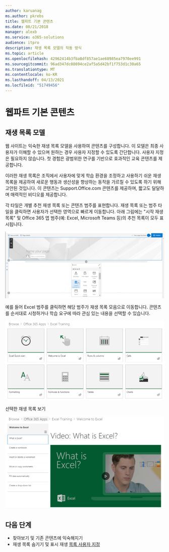 ```yaml
---
author: karuanag
ms.author: pkrebs
title: 웹파트 기본 콘텐츠
ms.date: 08/21/2018
manager: alexb
ms.service: o365-solutions
audience: itpro
description: 재생 목록 모델의 작동 방식
ms.topic: article
ms.openlocfilehash: 42962414b3fba8df857ae1ae68985ea7970ee991
ms.sourcegitcommit: 96ad347dc08694ce2af5a5d42bf1f753d1c30a65
ms.translationtype: MT
ms.contentlocale: ko-KR
ms.lasthandoff: 04/13/2021
ms.locfileid: "51749456"
---
```

# <a name="webpart-default-content"></a>웹파트 기본 콘텐츠

## <a name="the-playlist-model"></a>재생 목록 모델

웹 사이트는 익숙한 재생 목록 모델을 사용하여 콘텐츠를 구성합니다.  이 모델은 최종 사용자가 이해할 수 있으며 원하는 경우 사용자 지정할 수 있도록 간단합니다.  사용자 지정은 필요하지 않습니다.  첫 경험은 광범위한 연구를 기반으로 효과적인 교육 콘텐츠를 제공합니다.

이러한 재생 목록은 조직에서 사용자에 맞게 학습 환경을 조정하고 사용하기 쉬운 재생 목록을 제공하여 새로운 행동과 생산성을 향상하는 동작을 가르칠 수 있도록 하기 위해 고안된 것입니다. 이 콘텐츠는 Support.Office.com 콘텐츠를 제공하며, 짧고도 달달하며 매력적인 비디오를 제공합니다. 

각 타일은 개별 추천 재생 목록 또는 콘텐츠 범주를 표현합니다. 재생 목록 또는 범주 타일을 클릭하면 사용자가 선택한 영역으로 빠르게 이동합니다. 아래 그림에는 "시작 재생 목록" 및 Office 365 앱 범주(예: Excel, Microsoft Teams 등)의 추천 목록이 모두 표시됩니다. 

![웹part 기본 보기](media/clo365addwebpart.png)

예를 들어 Excel 범주를 클릭하면 해당 범주가 재생 목록 모음으로 이동합니다.  콘텐츠를 순서대로 시청하거나 학습 요구에 따라 관심 있는 내용을 선택할 수 있습니다. 

![웹파트 재생 목록](media/clo365exceltraining.png)

선택한 재생 목록 보기

![Excel 재생 목록](media/clo365excelplaylist.png)

## <a name="next-steps"></a>다음 단계

- 찾아보기 및 기존 콘텐츠에 익숙해지기
- 재생 목록 숨기기 및 표시 재생 [목록 사용자 지정](custom_hideshowplaylists.md)
